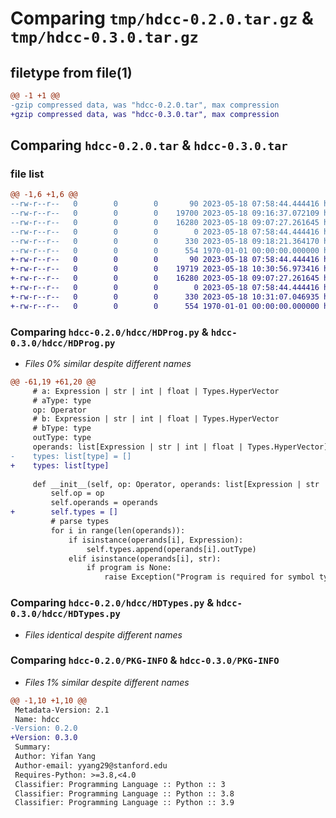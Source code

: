 # Comparing `tmp/hdcc-0.2.0.tar.gz` & `tmp/hdcc-0.3.0.tar.gz`

## filetype from file(1)

```diff
@@ -1 +1 @@
-gzip compressed data, was "hdcc-0.2.0.tar", max compression
+gzip compressed data, was "hdcc-0.3.0.tar", max compression
```

## Comparing `hdcc-0.2.0.tar` & `hdcc-0.3.0.tar`

### file list

```diff
@@ -1,6 +1,6 @@
--rw-r--r--   0        0        0       90 2023-05-18 07:58:44.444416 hdcc-0.2.0/README.md
--rw-r--r--   0        0        0    19700 2023-05-18 09:16:37.072109 hdcc-0.2.0/hdcc/HDProg.py
--rw-r--r--   0        0        0    16280 2023-05-18 09:07:27.261645 hdcc-0.2.0/hdcc/HDTypes.py
--rw-r--r--   0        0        0        0 2023-05-18 07:58:44.444416 hdcc-0.2.0/hdcc/__init__.py
--rw-r--r--   0        0        0      330 2023-05-18 09:18:21.364170 hdcc-0.2.0/pyproject.toml
--rw-r--r--   0        0        0      554 1970-01-01 00:00:00.000000 hdcc-0.2.0/PKG-INFO
+-rw-r--r--   0        0        0       90 2023-05-18 07:58:44.444416 hdcc-0.3.0/README.md
+-rw-r--r--   0        0        0    19719 2023-05-18 10:30:56.973416 hdcc-0.3.0/hdcc/HDProg.py
+-rw-r--r--   0        0        0    16280 2023-05-18 09:07:27.261645 hdcc-0.3.0/hdcc/HDTypes.py
+-rw-r--r--   0        0        0        0 2023-05-18 07:58:44.444416 hdcc-0.3.0/hdcc/__init__.py
+-rw-r--r--   0        0        0      330 2023-05-18 10:31:07.046935 hdcc-0.3.0/pyproject.toml
+-rw-r--r--   0        0        0      554 1970-01-01 00:00:00.000000 hdcc-0.3.0/PKG-INFO
```

### Comparing `hdcc-0.2.0/hdcc/HDProg.py` & `hdcc-0.3.0/hdcc/HDProg.py`

 * *Files 0% similar despite different names*

```diff
@@ -61,19 +61,20 @@
     # a: Expression | str | int | float | Types.HyperVector
     # aType: type
     op: Operator
     # b: Expression | str | int | float | Types.HyperVector
     # bType: type
     outType: type
     operands: list[Expression | str | int | float | Types.HyperVector]
-    types: list[type] = []
+    types: list[type]
 
     def __init__(self, op: Operator, operands: list[Expression | str | int | float | Types.HyperVector], program: HDProg = None):
         self.op = op
         self.operands = operands
+        self.types = []
         # parse types
         for i in range(len(operands)):
             if isinstance(operands[i], Expression):
                 self.types.append(operands[i].outType)
             elif isinstance(operands[i], str):
                 if program is None:
                     raise Exception("Program is required for symbol type inference")
```

### Comparing `hdcc-0.2.0/hdcc/HDTypes.py` & `hdcc-0.3.0/hdcc/HDTypes.py`

 * *Files identical despite different names*

### Comparing `hdcc-0.2.0/PKG-INFO` & `hdcc-0.3.0/PKG-INFO`

 * *Files 1% similar despite different names*

```diff
@@ -1,10 +1,10 @@
 Metadata-Version: 2.1
 Name: hdcc
-Version: 0.2.0
+Version: 0.3.0
 Summary: 
 Author: Yifan Yang
 Author-email: yyang29@stanford.edu
 Requires-Python: >=3.8,<4.0
 Classifier: Programming Language :: Python :: 3
 Classifier: Programming Language :: Python :: 3.8
 Classifier: Programming Language :: Python :: 3.9
```

